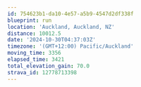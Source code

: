 ```yaml
---
id: 754623b1-da10-4e57-a5b9-4547d2df338f
blueprint: run
location: 'Auckland, Auckland, NZ'
distance: 10012.5
date: '2024-10-30T04:37:03Z'
timezone: '(GMT+12:00) Pacific/Auckland'
moving_time: 3356
elapsed_time: 3421
total_elevation_gain: 70.0
strava_id: 12778713398
---
```

